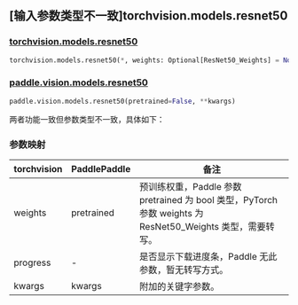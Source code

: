 ## [输入参数类型不一致]torchvision.models.resnet50

### [torchvision.models.resnet50](https://pytorch.org/vision/stable/models/generated/torchvision.models.resnet50.html)

```python
torchvision.models.resnet50(*, weights: Optional[ResNet50_Weights] = None, progress: bool = True, **kwargs: Any)
```

### [paddle.vision.models.resnet50](https://www.paddlepaddle.org.cn/documentation/docs/zh/api/paddle/vision/models/resnet50_cn.html)

```python
paddle.vision.models.resnet50(pretrained=False, **kwargs)
```

两者功能一致但参数类型不一致，具体如下：

### 参数映射

| torchvision | PaddlePaddle | 备注 |
| ----------- | ------------ | ---- |
| weights     | pretrained   | 预训练权重，Paddle 参数 pretrained 为 bool 类型，PyTorch 参数 weights 为 ResNet50_Weights 类型，需要转写。|
| progress    | -            | 是否显示下载进度条，Paddle 无此参数，暂无转写方式。|
| kwargs      | kwargs       | 附加的关键字参数。|

